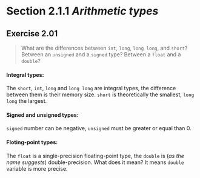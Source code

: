 # Section 2.1.1 _Arithmetic types_

## Exercise 2.01

> What are the differences between `int`, `long`, `long long`, and `short`? Between an `unsigned` and a `signed` type? Between a `float` and a `double`?

#### Integral types:
The `short`, `int`, `long` and `long long` are integral types, the difference between them is their memory size. `short` is theoretically the smallest, `long long` the largest.

#### Signed and unsigned types:
`signed` number can be negative, `unsigned` must be greater or equal than 0.

#### Floting-point types:
The `float` is a single-precision floating-point type, the `double` is (_as the name suggests_) double-precision. What does it mean? It means `double` variable is more precise.
